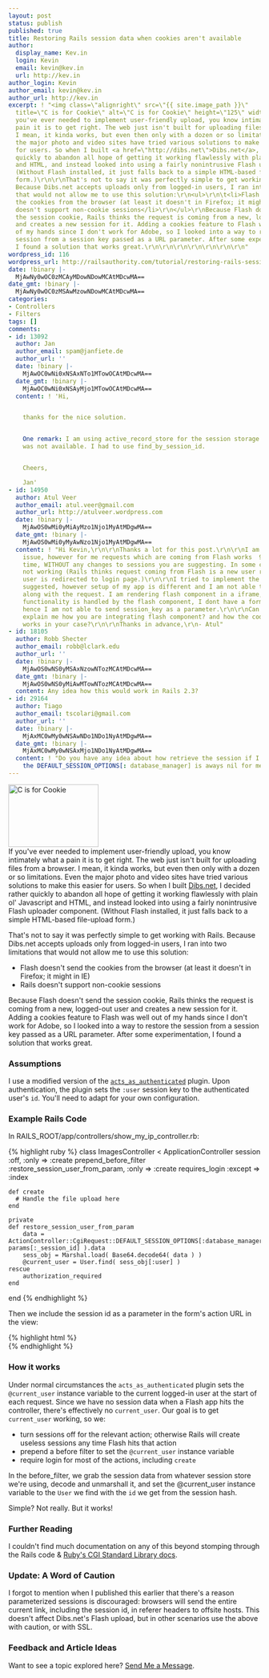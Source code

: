 ```yaml
---
layout: post
status: publish
published: true
title: Restoring Rails session data when cookies aren't available
author:
  display_name: Kev.in
  login: Kevin
  email: kevin@kev.in
  url: http://kev.in
author_login: Kevin
author_email: kevin@kev.in
author_url: http://kev.in
excerpt: ! "<img class=\"alignright\" src=\"{{ site.image_path }}\"
  title=\"C is for Cookie\" alt=\"C is for Cookie\" height=\"125\" width=\"180\" />\r\nIf
  you've ever needed to implement user-friendly upload, you know intimately what a
  pain it is to get right. The web just isn't built for uploading files from a browser.
  I mean, it kinda works, but even then only with a dozen or so limitations. Even
  the major photo and video sites have tried various solutions to make this easier
  for users. So when I built <a href=\"http://dibs.net\">Dibs.net</a>, I decided rather
  quickly to abandon all hope of getting it working flawlessly with plain ol' Javascript
  and HTML, and instead looked into using a fairly nonintrusive Flash uploader component.
  (Without Flash installed, it just falls back to a simple HTML-based file-upload
  form.)\r\n\r\nThat's not to say it was perfectly simple to get working with Rails.
  Because Dibs.net accepts uploads only from logged-in users, I ran into two limitations
  that would not allow me to use this solution:\r\n<ul>\r\n\t<li>Flash doesn't send
  the cookies from the browser (at least it doesn't in Firefox; it might in IE)</li>\r\n\t<li>Rails
  doesn't support non-cookie sessions</li>\r\n</ul>\r\nBecause Flash doesn't send
  the session cookie, Rails thinks the request is coming from a new, logged-out user
  and creates a new session for it. Adding a cookies feature to Flash was well out
  of my hands since I don't work for Adobe, so I looked into a way to restore the
  session from a session key passed as a URL parameter. After some experimentation,
  I found a solution that works great.\r\n\r\n\r\n\r\n\r\n\r\n\r\n"
wordpress_id: 116
wordpress_url: http://railsauthority.com/tutorial/restoring-rails-session-data-when-cookies-arent-available
date: !binary |-
  MjAwNy0wOC0zMCAyMDowNDowMCAtMDcwMA==
date_gmt: !binary |-
  MjAwNy0wOC0zMSAwMzowNDowMCAtMDcwMA==
categories:
- Controllers
- Filters
tags: []
comments:
- id: 13092
  author: Jan
  author_email: spam@janfiete.de
  author_url: ''
  date: !binary |-
    MjAwOC0wNi0xNSAxNTo1MTowOCAtMDcwMA==
  date_gmt: !binary |-
    MjAwOC0wNi0xNSAyMjo1MTowOCAtMDcwMA==
  content: ! 'Hi,


    thanks for the nice solution.


    One remark: I am using active_record_store for the session storage and there find_session
    was not available. I had to use find_by_session_id.


    Cheers,

    Jan'
- id: 14950
  author: Atul Veer
  author_email: atul.veer@gmail.com
  author_url: http://atulveer.wordpress.com
  date: !binary |-
    MjAwOS0wMi0yMiAyMzo1Njo1MyAtMDgwMA==
  date_gmt: !binary |-
    MjAwOS0wMi0yMyAwNzo1Njo1MyAtMDgwMA==
  content: ! "Hi Kevin,\r\n\r\nThanks a lot for this post.\r\n\r\nI am facing same
    issue, however for me requests which are coming from Flash works  95 % of the
    time, WITHOUT any changes to sessions you are suggesting. In some cases it is
    not working (Rails thinks request coming from Flash is a new user request and
    user is redirected to login page.)\r\n\r\nI tried to implement the solution you
    suggested, however setup of my app is different and I am not able to send session_key
    along with the request. I am rendering flash component in a iframe, image submitting
    functionality is handled by the flash component, I dont have a form  in views,
    hence I am not able to send session_key as a parameter.\r\n\r\nCan you please
    explain me how you are integrating flash component? and how the code in views
    works in your case?\r\n\r\nThanks in advance,\r\n- Atul"
- id: 18105
  author: Robb Shecter
  author_email: robb@lclark.edu
  author_url: ''
  date: !binary |-
    MjAwOS0wNS0yMSAxNzowNTozMCAtMDcwMA==
  date_gmt: !binary |-
    MjAwOS0wNS0yMiAwMTowNTozMCAtMDcwMA==
  content: Any idea how this would work in Rails 2.3?
- id: 29164
  author: Tiago
  author_email: tscolari@gmail.com
  author_url: ''
  date: !binary |-
    MjAxMC0wMy0wNSAwNDo1NDo1NyAtMDgwMA==
  date_gmt: !binary |-
    MjAxMC0wMy0wNSAxMjo1NDo1NyAtMDgwMA==
  content: ! "Do you have any idea about how retrieve the session if I'm using mem_cached_store?\r\nBecause
    the DEFAULT_SESSION_OPTIONS[: database_manager] is aways nil for me."
---
```

<p><img class="alignright" src="{{ site.image_path }}/cookie.jpg" title="C is for Cookie" alt="C is for Cookie" height="125" width="180" /><br />
If you've ever needed to implement user-friendly upload, you know intimately what a pain it is to get right. The web just isn't built for uploading files from a browser. I mean, it kinda works, but even then only with a dozen or so limitations. Even the major photo and video sites have tried various solutions to make this easier for users. So when I built <a href="http://dibs.net">Dibs.net</a>, I decided rather quickly to abandon all hope of getting it working flawlessly with plain ol' Javascript and HTML, and instead looked into using a fairly nonintrusive Flash uploader component. (Without Flash installed, it just falls back to a simple HTML-based file-upload form.)</p>
<p>That's not to say it was perfectly simple to get working with Rails. Because Dibs.net accepts uploads only from logged-in users, I ran into two limitations that would not allow me to use this solution:</p>
<ul>
<li>Flash doesn't send the cookies from the browser (at least it doesn't in Firefox; it might in IE)</li>
<li>Rails doesn't support non-cookie sessions</li>
</ul>
<p>Because Flash doesn't send the session cookie, Rails thinks the request is coming from a new, logged-out user and creates a new session for it. Adding a cookies feature to Flash was well out of my hands since I don't work for Adobe, so I looked into a way to restore the session from a session key passed as a URL parameter. After some experimentation, I found a solution that works great.</p>
<p><a id="more"></a><a id="more-116"></a></p>
<h3>Assumptions</h3>
<p>I use a modified version of the <code><a href="http://technoweenie.stikipad.com/plugins/show/Acts+as+Authenticated">acts_as_authenticated</a></code> plugin. Upon authentication, the plugin sets the <code>:user</code> session key to the authenticated user's <code>id</code>. You'll need to adapt for your own configuration.</p>
<h3>Example Rails Code</h3>
<p class="code-source">In <span class="filename">RAILS_ROOT/app/controllers/show_my_ip_controller.rb</span>:</p>
{% highlight ruby %}
class ImagesController < ApplicationController
	session :off, :only => :create
	prepend_before_filter :restore_session_user_from_param, :only => :create
	requires_login :except => :index

	def create
	  # Handle the file upload here
	end

	private
	def restore_session_user_from_param
	    data = ActionController::CgiRequest::DEFAULT_SESSION_OPTIONS[:database_manager].session_class.find_session( params[:_session_id] ).data
	    sess_obj = Marshal.load( Base64.decode64( data ) )
	    @current_user = User.find( sess_obj[:user] )
  	rescue
    	authorization_required
  	end
end
{% endhighlight %}
<p class="code-source">Then we include the session id as a parameter in the form's action URL in the view:</p>
{% highlight html %}
<form action="<%= images_path(:_session_id => session.session_id) %>" method="post" id="photoupload" enctype="multipart/form-data">
{% endhighlight %}
<h3>How it works</h3>
<p>Under normal circumstances the <code>acts_as_authenticated</code> plugin sets the <code>@current_user</code> instance variable to the current logged-in user at the start of each request. Since we have no session data when a Flash app hits the controller, there's effectively no <code>current_user</code>. Our goal is to get <code>current_user</code> working, so we:</p>
<ul>
<li>turn sessions off for the relevant action; otherwise Rails will create useless sessions any time Flash hits that action</li>
<li>prepend a before filter to set the <code>@current_user</code> instance variable</li>
<li>require login for most of the actions, including <code>create</code></li>
</ul>
<p>In the before_filter, we grab the session data from whatever session store we're using, decode and unmarshall it, and set the @current_user instance variable to the <code>User</code> we find with the <code>id</code> we get from the session hash.</p>
<p>Simple? Not really. But it works!</p>
<h3>Further Reading</h3>
<p>I couldn't find much documentation on any of this beyond stomping through the Rails code &amp; <a href="http://corelib.rubyonrails.org/classes/CGI/Session.html">Ruby's CGI Standard Library docs</a>.</p>
<h3><strong>Update:</strong> A Word of Caution</h3>
<p>I forgot to mention when I published this earlier that there's a reason parameterized sessions is discouraged: browsers will send the entire current link, including the session id, in referer headers to offsite hosts. This doesn't affect Dibs.net's Flash upload, but in other scenarios use the above with caution, or with SSL.</p>
<h3>Feedback and Article Ideas</h3>
<p>Want to see a topic explored here? <a href="/contact">Send Me a Message</a>.</p>
